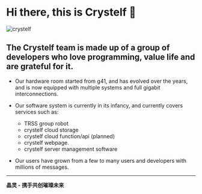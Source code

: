 # Hi there, this is Crystelf 👋

![crystelf](https://github.com/user-attachments/assets/99fe38cb-c431-455c-b78a-109f2a1da465)

## The Crystelf team is made up of a group of developers who love programming, value life and are grateful for it.

- Our hardware room started from g41, and has evolved over the years, and is now equipped with multiple systems and full gigabit interconnections.

- Our software system is currently in its infancy, and currently covers services such as:
  - TRSS group robot
  - crystelf cloud storage
  - crystelf cloud function/api (planned)
  - crystelf webpage.
  - crystelf server management software

- Our users have grown from a few to many users and developers with millions of messages.

---

**晶灵 - 携手共创璀璨未来**
